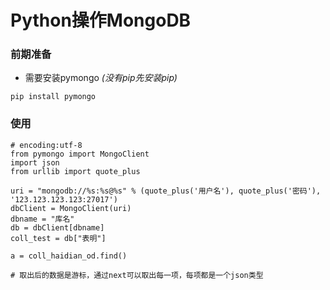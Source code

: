 # Python操作MongoDB
### **前期准备**
- 需要安装pymongo *(没有pip先安装pip)*
````
pip install pymongo
````
### **使用**
````
# encoding:utf-8
from pymongo import MongoClient
import json
from urllib import quote_plus

uri = "mongodb://%s:%s@%s" % (quote_plus('用户名'), quote_plus('密码'), '123.123.123.123:27017')
dbClient = MongoClient(uri)
dbname = "库名"
db = dbClient[dbname]
coll_test = db["表明"]

a = coll_haidian_od.find()

# 取出后的数据是游标，通过next可以取出每一项，每项都是一个json类型

````